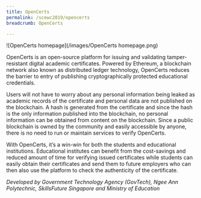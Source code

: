 ```yaml
---
title: OpenCerts
permalink: /scewc2019/opencerts
breadcrumb: OpenCerts

---
```



![OpenCerts homepage](/images/OpenCerts homepage.png)

OpenCerts is an open-source platform for issuing and validating tamper-resistant digital academic certificates. Powered by Ethereum, a blockchain network also known as distributed ledger technology, OpenCerts reduces the barrier to entry of publishing cryptographically protected educational credentials.

Users will not have to worry about any personal information being leaked as academic records of the certificate and personal data are not published on the blockchain. A hash is generated from the certificate and since the hash is the only information published into the blockchain, no personal information can be obtained from content on the blockchain.
Since a public blockchain is owned by the community and easily accessible by anyone, there is no need to run or maintain services to verify OpenCerts.

With OpenCerts, it’s a win-win for both the students and educational institutions. Educational institutes can benefit from the cost-savings and reduced amount of time for verifying issued certificates while students can easily obtain their certificates and send them to future employers who can then also use the platform to check the authenticity of the certificate.

*Developed by Government Technology Agency (GovTech), Ngee Ann Polytechnic, SkillsFuture Singapore and Ministry of Education* 
